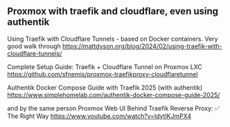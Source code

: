 ## Proxmox with traefik and cloudflare, even using authentik
Using Traefik with Cloudflare Tunnels - based on Docker containers. Very good walk through
https://mattdyson.org/blog/2024/02/using-traefik-with-cloudflare-tunnels/

Complete Setup Guide: Traefik + Cloudflare Tunnel on Proxmox LXC
https://github.com/sfnemis/proxmox-traefikproxy-cloudflaretunnel

Authentik Docker Compose Guide with Traefik 2025 (with authentik)
https://www.simplehomelab.com/authentik-docker-compose-guide-2025/

and by the same person
Proxmox Web UI Behind Traefik Reverse Proxy: ✅ The Right Way
https://www.youtube.com/watch?v=ldytlKJmPX4
